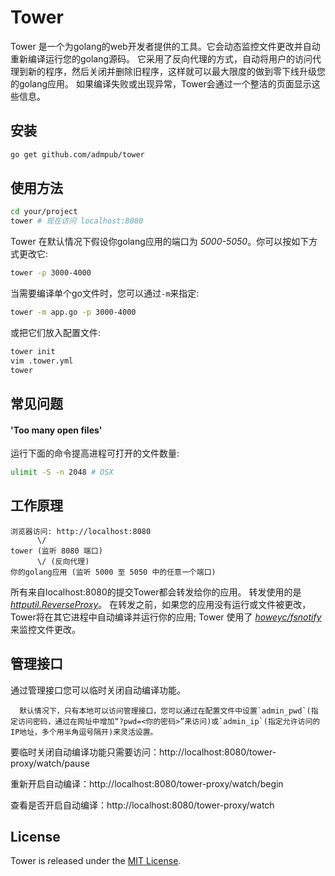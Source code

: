 # Tower

Tower 是一个为golang的web开发者提供的工具。它会动态监控文件更改并自动重新编译运行您的golang源码。
它采用了反向代理的方式，自动将用户的访问代理到新的程序，然后关闭并删除旧程序，这样就可以最大限度的做到零下线升级您的golang应用。
如果编译失败或出现异常，Tower会通过一个整洁的页面显示这些信息。

## 安装
```bash
go get github.com/admpub/tower
```

## 使用方法

```bash
cd your/project
tower # 现在访问 localhost:8080
```

Tower 在默认情况下假设你golang应用的端口为 _5000-5050_。你可以按如下方式更改它:

```bash
tower -p 3000-4000
```


当需要编译单个go文件时，您可以通过`-m`来指定:

```bash
tower -m app.go -p 3000-4000
```

或把它们放入配置文件:

```bash
tower init
vim .tower.yml
tower
```

## 常见问题

#### 'Too many open files'

运行下面的命令提高进程可打开的文件数量:

```bash
ulimit -S -n 2048 # OSX
```

## 工作原理

```
浏览器访问: http://localhost:8080
      \/
tower (监听 8080 端口)
      \/ (反向代理)
你的golang应用 (监听 5000 至 5050 中的任意一个端口)
```

所有来自localhost:8080的提交Tower都会转发给你的应用。
转发使用的是 _[httputil.ReverseProxy](http://golang.org/pkg/net/http/httputil/#ReverseProxy)_。
在转发之前，如果您的应用没有运行或文件被更改，Tower将在其它进程中自动编译并运行你的应用; 
Tower 使用了 _[howeyc/fsnotify](https://github.com/howeyc/fsnotify)_ 来监控文件更改。

## 管理接口
通过管理接口您可以临时关闭自动编译功能。

      默认情况下，只有本地可以访问管理接口，您可以通过在配置文件中设置`admin_pwd`(指定访问密码，通过在网址中增加“?pwd=<你的密码>”来访问)或`admin_ip`(指定允许访问的IP地址，多个用半角逗号隔开)来灵活设置。

要临时关闭自动编译功能只需要访问：http://localhost:8080/tower-proxy/watch/pause

重新开启自动编译：http://localhost:8080/tower-proxy/watch/begin

查看是否开启自动编译：http://localhost:8080/tower-proxy/watch

## License

Tower is released under the [MIT License](http://www.opensource.org/licenses/MIT).
